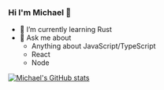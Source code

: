 ### Hi I'm Michael 👋
- 🌱 I’m currently learning Rust
- 💬 Ask me about
  - Anything about JavaScript/TypeScript
  - React
  - Node
<!--
**chenzn1/chenzn1** is a ✨ _special_ ✨ repository because its `README.md` (this file) appears on your GitHub profile.

Here are some ideas to get you started:

- 🔭 I’m currently working on ...
- 🌱 I’m currently learning ...
- 👯 I’m looking to collaborate on ...
- 🤔 I’m looking for help with ...
- 💬 Ask me about ...
- 📫 How to reach me: ...
- 😄 Pronouns: ...
- ⚡ Fun fact: ...
-->
[![Michael's GitHub stats](https://github-readme-stats-chenzn1.vercel.app/api?username=chenzn1&show_icons=true&theme=merko)](https://github.com/anuraghazra/github-readme-stats)
